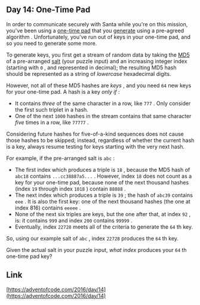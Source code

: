 ## Day 14: One-Time Pad

In order to communicate securely with Santa while you're on this mission, you've been using a [one-time pad](https://en.wikipedia.org/wiki/One-time_pad) that you [generate](https://en.wikipedia.org/wiki/Security_through_obscurity) using a pre-agreed algorithm . Unfortunately, you've run out of keys in your one-time pad, and so you need to generate some more.

To generate keys, you first get a stream of random data by taking the [MD5](https://en.wikipedia.org/wiki/MD5) of a pre-arranged [salt](<https://en.wikipedia.org/wiki/Salt_(cryptography)>) (your puzzle input) and an increasing integer index (starting with `0` , and represented in decimal); the resulting MD5 hash should be represented as a string of _lowercase_ hexadecimal digits.

However, not all of these MD5 hashes are _keys_ , and you need `64` new keys for your one-time pad. A hash is a key _only if_ :

- It contains _three_ of the same character in a row, like `777` . Only consider the first such triplet in a hash.
- One of the next `1000` hashes in the stream contains that same character _five_ times in a row, like `77777` .

Considering future hashes for five-of-a-kind sequences does not cause those hashes to be skipped; instead, regardless of whether the current hash is a key, always resume testing for keys starting with the very next hash.

For example, if the pre-arranged salt is `abc` :

- The first index which produces a triple is `18` , because the MD5 hash of `abc18` contains `...cc38887a5...` . However, index `18` does not count as a key for your one-time pad, because none of the next thousand hashes (index `19` through index `1018` ) contain `88888` .
- The next index which produces a triple is `39` ; the hash of `abc39` contains `eee` . It is also the first key: one of the next thousand hashes (the one at index 816) contains `eeeee` .
- None of the next six triples are keys, but the one after that, at index `92` , is: it contains `999` and index `200` contains `99999` .
- Eventually, index `22728` meets all of the criteria to generate the `64` th key.

So, using our example salt of `abc` , index `22728` produces the `64` th key.

Given the actual salt in your puzzle input, _what index_ produces your `64` th one-time pad key?

## Link

[https://adventofcode.com/2016/day/14](https://adventofcode.com/2016/day/14)
